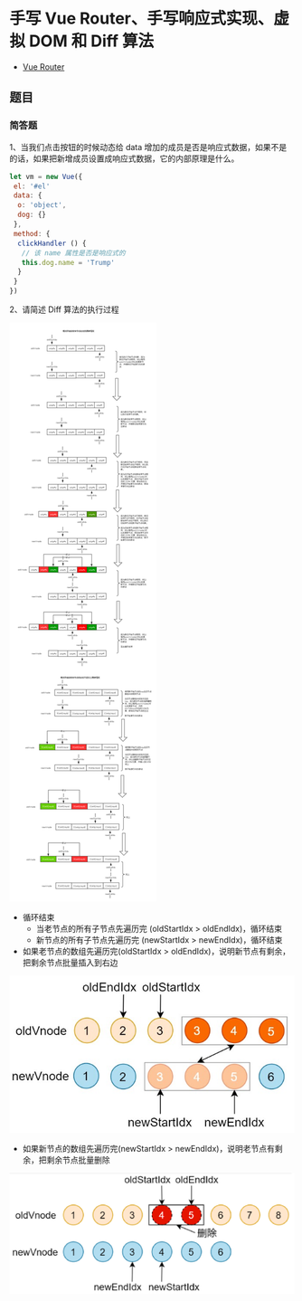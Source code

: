# 手写 Vue Router、手写响应式实现、虚拟 DOM 和 Diff 算法

- [Vue Router](w-001-vue-router)

## 题目

### 简答题

1、当我们点击按钮的时候动态给 data 增加的成员是否是响应式数据，如果不是的话，如果把新增成员设置成响应式数据，它的内部原理是什么。

```javascript
let vm = new Vue({
 el: '#el'
 data: {
  o: 'object',
  dog: {}
 },
 method: {
  clickHandler () {
   // 该 name 属性是否是响应式的
   this.dog.name = 'Trump'
  }
 }
})
```

2、请简述 Diff 算法的执行过程

![note](./imgs/1.png)

- 循环结束
  - 当老节点的所有子节点先遍历完 (oldStartIdx > oldEndIdx)，循环结束
  - 新节点的所有子节点先遍历完 (newStartIdx > newEndIdx)，循环结束
- 如果老节点的数组先遍历完(oldStartIdx > oldEndIdx)，说明新节点有剩余，把剩余节点批量插入到右边

![note](./w-003-virtual-dom/w-002-resolve-snabbdom-souce/imgs/7.png)

- 如果新节点的数组先遍历完(newStartIdx > newEndIdx)，说明老节点有剩余，把剩余节点批量删除

![note](./w-003-virtual-dom/w-002-resolve-snabbdom-souce/imgs/8.png)
